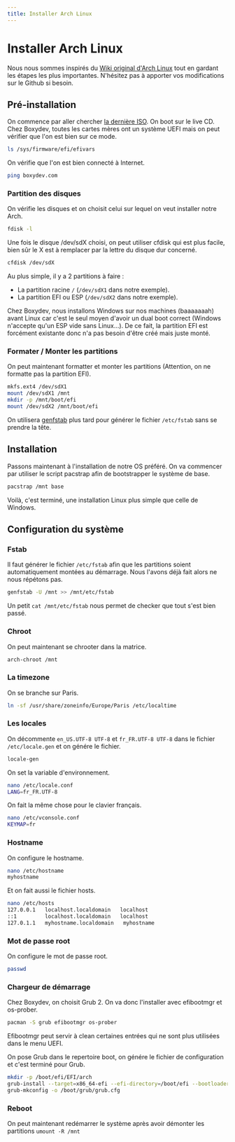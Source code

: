 ```yaml
---
title: Installer Arch Linux
---
```


# Installer Arch Linux

Nous nous sommes inspirés du <a href="https://wiki.archlinux.org/index.php/Installation_guide" target="_blank">Wiki original d'Arch Linux</a> tout en gardant les étapes les plus importantes. N'hésitez pas à apporter vos modifications sur le Github si besoin.

## Pré-installation

On commence par aller chercher <a href="http://mir.archlinux.fr/iso/latest/" target="_blank">la dernière ISO</a>. On boot sur le live CD. Chez Boxydev, toutes les cartes mères ont un système UEFI mais on peut vérifier que l'on est bien sur ce mode.

```bash
ls /sys/firmware/efi/efivars
```

On vérifie que l'on est bien connecté à Internet.

```bash
ping boxydev.com
```

### Partition des disques

On vérifie les disques et on choisit celui sur lequel on veut installer notre Arch.

```bash
fdisk -l
```

Une fois le disque /dev/sdX choisi, on peut utiliser cfdisk qui est plus facile, bien sûr le X est à remplacer par la lettre du disque dur concerné.

```bash
cfdisk /dev/sdX
```

Au plus simple, il y a 2 partitions à faire :
- La partition racine ```/``` (```/dev/sdX1``` dans notre exemple).
- La partition EFI ou ESP (```/dev/sdX2``` dans notre exemple).

Chez Boxydev, nous installons Windows sur nos machines (baaaaaaah) avant Linux car c'est le seul moyen d'avoir un dual boot correct (Windows n'accepte qu'un ESP vide sans Linux...). De ce fait, la partition EFI est forcément existante donc n'a pas besoin d'être créé mais juste monté.

### Formater / Monter les partitions

On peut maintenant formatter et monter les partitions (Attention, on ne formatte pas la partition EFI).

```bash
mkfs.ext4 /dev/sdX1
mount /dev/sdX1 /mnt
mkdir -p /mnt/boot/efi
mount /dev/sdX2 /mnt/boot/efi
```

On utilisera <a href="https://git.archlinux.org/arch-install-scripts.git/tree/genfstab.in" target="_blank">genfstab</a> plus tard pour générer le fichier ```/etc/fstab``` sans se prendre la tête.

## Installation

Passons maintenant à l'installation de notre OS préféré. On va commencer par utiliser le script pacstrap afin de bootstrapper le système de base.

```bash
pacstrap /mnt base
```

Voilà, c'est terminé, une installation Linux plus simple que celle de Windows.

## Configuration du système

### Fstab

Il faut générer le fichier ```/etc/fstab``` afin que les partitions soient automatiquement montées au démarrage. Nous l'avons déjà fait alors ne nous répétons pas.

```bash
genfstab -U /mnt >> /mnt/etc/fstab
```

Un petit ```cat /mnt/etc/fstab``` nous permet de checker que tout s'est bien passé.

### Chroot

On peut maintenant se chrooter dans la matrice.

```bash
arch-chroot /mnt
```

### La timezone

On se branche sur Paris.

```bash
ln -sf /usr/share/zoneinfo/Europe/Paris /etc/localtime
```

### Les locales

On décommente ```en_US.UTF-8 UTF-8``` et ```fr_FR.UTF-8 UTF-8``` dans le fichier ```/etc/locale.gen``` et on génére le fichier.

```bash
locale-gen
```

On set la variable d'environnement.

```bash
nano /etc/locale.conf
LANG=fr_FR.UTF-8
```

On fait la même chose pour le clavier français.

```bash
nano /etc/vconsole.conf 
KEYMAP=fr
```

### Hostname

On configure le hostname.

```bash
nano /etc/hostname
myhostname
```

Et on fait aussi le fichier hosts.

```bash
nano /etc/hosts
127.0.0.1   localhost.localdomain	localhost
::1         localhost.localdomain	localhost
127.0.1.1   myhostname.localdomain   myhostname
```

### Mot de passe root

On configure le mot de passe root.

```bash
passwd
```

### Chargeur de démarrage

Chez Boxydev, on choisit Grub 2. On va donc l'installer avec efibootmgr et os-prober.

```bash
pacman -S grub efibootmgr os-prober
```

Efibootmgr peut servir à clean certaines entrées qui ne sont plus utilisées dans le menu UEFI.

On pose Grub dans le repertoire boot, on génére le fichier de configuration et c'est terminé pour Grub.

```bash
mkdir -p /boot/efi/EFI/arch
grub-install --target=x86_64-efi --efi-directory=/boot/efi --bootloader-id=arch --recheck
grub-mkconfig -o /boot/grub/grub.cfg
```

### Reboot

On peut maintenant redémarrer le système après avoir démonter les partitions ```umount -R /mnt```
